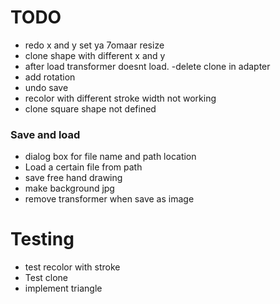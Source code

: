 # TODO 
- redo x and y set ya 7omaar resize
- clone shape with different x and y
- after load transformer doesnt load.
-delete clone in adapter
- add rotation
- undo save
- recolor with different stroke width not working
- clone square shape not defined
### Save and load
- dialog box for file name and path location
- Load a certain file from path
- save free hand drawing
- make background jpg
- remove transformer when save as image

# Testing
- test recolor with stroke
- Test clone
- implement triangle